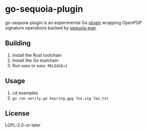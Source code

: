 # go-sequoia-plugin

go-sequoia-plugin is an experimental Go [plugin] wrapping OpenPGP
signature operations backed by [sequoia-pgp].

## Building

1. Install the Rust toolchain
1. Install the Go toolchain
1. Run `make` or `make RELEASE=1`

## Usage

1. cd examples
1. `go run verify.go keyring.gpg foo.sig foo.txt`

## License

LGPL-2.0-or-later

[plugin]: https://pkg.go.dev/plugin
[sequoia-pgp]: https://sequoia-pgp.org/
